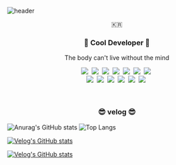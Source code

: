 ![header](https://capsule-render.vercel.app/api?type=soft&color=auto&height=150&section=header&text=NEOTheOne90&fontSize=70&animation=twinkling)

<p align="center">🇰🇷</p>

<h3 align="center"> 🚀 Cool Developer 🚀</h3>

<p align="center"> The body can't live without the mind </p>

<p align="center">
  <img src="https://img.shields.io/badge/Python-3766AB?style=flat-square&logo=Python&logoColor=white"/></a>&nbsp 
  <img src="https://img.shields.io/badge/Java-007396?style=flat-square&logo=Java&logoColor=white"/></a>&nbsp 
  <img src="https://img.shields.io/badge/C++-00599C?style=flat-square&logo=C%2B%2B&logoColor=white"/></a>&nbsp 
  <img src="https://img.shields.io/badge/C-A8B9CC?style=flat-square&logo=C&logoColor=white"/></a>&nbsp 
  <img src="https://img.shields.io/badge/Javascript-ffb13b?style=flat-square&logo=javascript&logoColor=white"/></a>&nbsp 
  <img src="https://img.shields.io/badge/css-1572B6?style=flat-square&logo=css3&logoColor=white"/></a>&nbsp 
  <img src="https://img.shields.io/badge/Go-11B48A?style=flat-square&logo=Go&logoColor=white"/></a>&nbsp 
  <br>
  <img src="https://img.shields.io/badge/SpringBoot-6DB33F?style=flat-square&logo=Spring&logoColor=white"/></a>&nbsp 
  <img src="https://img.shields.io/badge/Django-092E20?style=flat-square&logo=Django&logoColor=white"/></a>&nbsp 
  <img src="https://img.shields.io/badge/Mysql-E6B91E?style=flat-square&logo=MySql&logoColor=white"/></a>&nbsp 
  <img src="https://img.shields.io/badge/HyperledgerFabric-DB3552?style=flat-square&logo=Hulu&logoColor=white"/></a>&nbsp 
  <img src="https://img.shields.io/badge/aws-333664?style=flat-square&logo=amazon-aws&logoColor=white"/></a>&nbsp 
  <img src="https://img.shields.io/badge/elasticsearch-005571?style=flat-square&logo=elasticsearch&logoColor=white"/></a>&nbsp 
</p>

<br>

<h3 align="center"> 😎 velog 😎 </h3>


  
  ![Anurag's GitHub stats](https://github-readme-stats.vercel.app/api?username=NEOTheOne90&show_icons=true&theme=vue-dark)
  ![Top Langs](https://github-readme-stats.vercel.app/api/top-langs/?username=NEOTheOne90&layout=compact&theme=tokyonight)


  
  [![Velog's GitHub stats](https://velog-readme-stats.vercel.app/api/badge?name=neotheone90)](https://velog.io/@neotheone90)
  
  [![Velog's GitHub stats](https://velog-readme-stats.vercel.app/api?name=neotheone90&tag=js)](https://github.com/NEOTheOne90/velog-readme-stats)
  
</div>
  
